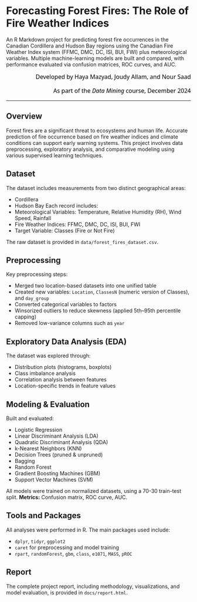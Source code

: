 # Forecasting Forest Fires: The Role of Fire Weather Indices
An R Markdown project for predicting forest fire occurrences in the Canadian Cordillera and Hudson Bay regions using the Canadian Fire Weather Index system (FFMC, DMC, DC, ISI, BUI, FWI) plus meteorological variables. Multiple machine-learning models are built and compared, with performance evaluated via confusion matrices, ROC curves, and AUC.

<div align="right" style="font-size:16px; color:black; font-family:Segoe UI, sans-serif;">
Developed by Haya Mazyad, Joudy Allam, and Nour Saad
    
As part of the *Data Mining* course, December 2024
</div>

---
## Overview

Forest fires are a significant threat to ecosystems and human life. Accurate prediction of fire occurrence based on fire weather indices and climate conditions can support early warning systems. This project involves data preprocessing, exploratory analysis, and comparative modeling using various supervised learning techniques.

## Dataset

The dataset includes measurements from two distinct geographical areas:
- Cordillera
- Hudson Bay
Each record includes:
- Meteorological Variables: Temperature, Relative Humidity (RH), Wind Speed, Rainfall
- Fire Weather Indices: FFMC, DMC, DC, ISI, BUI, FWI
- Target Variable: Classes (Fire or Not Fire)
  
The raw dataset is provided in `data/forest_fires_dataset.csv`.

## Preprocessing

Key preprocessing steps:
- Merged two location-based datasets into one unified table
- Created new variables: `Location`, `ClassesN` (numeric version of Classes), and `day_group`
- Converted categorical variables to factors
- Winsorized outliers to reduce skewness (applied 5th–95th percentile capping)
- Removed low-variance columns such as `year`

## Exploratory Data Analysis (EDA)

The dataset was explored through:
- Distribution plots (histograms, boxplots)
- Class imbalance analysis
- Correlation analysis between features
- Location-specific trends in feature values

## Modeling & Evaluation

Built and evaluated:
- Logistic Regression  
- Linear Discriminant Analysis (LDA)  
- Quadratic Discriminant Analysis (QDA)  
- k-Nearest Neighbors (KNN)  
- Decision Trees (pruned & unpruned)  
- Bagging  
- Random Forest  
- Gradient Boosting Machines (GBM)  
- Support Vector Machines (SVM)  

All models were trained on normalized datasets, using a 70-30 train-test split.
**Metrics:** Confusion matrix, ROC curve, AUC.

## Tools and Packages

All analyses were performed in R. The main packages used include:

- `dplyr`, `tidyr`, `ggplot2`
- `caret` for preprocessing and model training
- `rpart`, `randomForest`, `gbm`, `class`, `e1071`, `MASS`, `pROC`

## Report

The complete project report, including methodology, visualizations, and model evaluation, is provided in `docs/report.html`.
